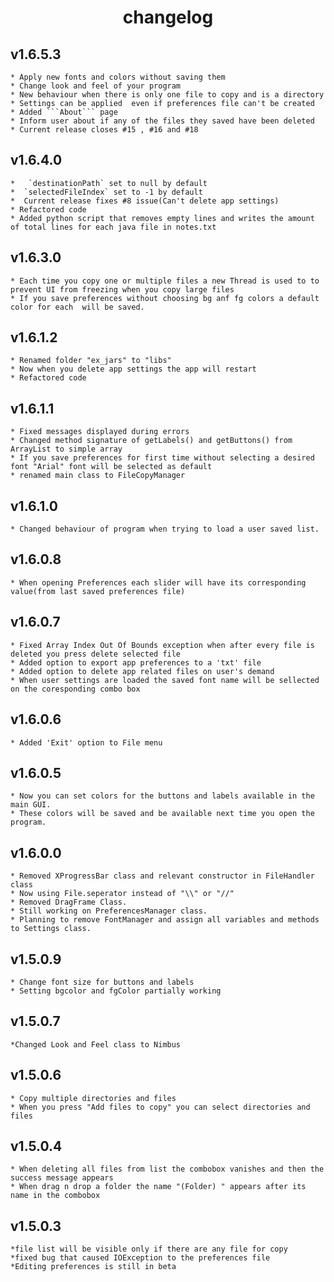 # <center>changelog</center>
## v1.6.5.3
	* Apply new fonts and colors without saving them
	* Change look and feel of your program
	* New behaviour when there is only one file to copy and is a directory
	* Settings can be applied  even if preferences file can't be created
	* Added ```About``` page
	* Inform user about if any of the files they saved have been deleted
	* Current release closes #15 , #16 and #18
## v1.6.4.0
	*   `destinationPath` set to null by default
	*  `selectedFileIndex` set to -1 by default
	*  Current release fixes #8 issue(Can't delete app settings)
	* Refactored code
	* Added python script that removes empty lines and writes the amount of total lines for each java file in notes.txt
## v1.6.3.0
	* Each time you copy one or multiple files a new Thread is used to to prevent UI from freezing when you copy large files
	* If you save preferences without choosing bg anf fg colors a default color for each  will be saved.
## v1.6.1.2
	* Renamed folder "ex_jars" to "libs"
	* Now when you delete app settings the app will restart
	* Refactored code
## v1.6.1.1
	* Fixed messages displayed during errors
	* Changed method signature of getLabels() and getButtons() from ArrayList to simple array
	* If you save preferences for first time without selecting a desired font "Arial" font will be selected as default
	* renamed main class to FileCopyManager
## v1.6.1.0
	* Changed behaviour of program when trying to load a user saved list.
## v1.6.0.8
	* When opening Preferences each slider will have its corresponding value(from last saved preferences file)
## v1.6.0.7
	* Fixed Array Index Out Of Bounds exception when after every file is deleted you press delete selected file
	* Added option to export app preferences to a 'txt' file
	* Added option to delete app related files on user's demand
	* When user settings are loaded the saved font name will be sellected on the coresponding combo box
## v1.6.0.6
	* Added 'Exit' option to File menu
## v1.6.0.5
	* Now you can set colors for the buttons and labels available in the main GUI.
	* These colors will be saved and be available next time you open the program. 
## v1.6.0.0
	* Removed XProgressBar class and relevant constructor in FileHandler class
	* Now using File.seperator instead of "\\" or "//"
	* Removed DragFrame Class.
	* Still working on PreferencesManager class.
	* Planning to remove FontManager and assign all variables and methods to Settings class.
## v1.5.0.9
	* Change font size for buttons and labels
	* Setting bgcolor and fgColor partially working
## v1.5.0.7
	*Changed Look and Feel class to Nimbus
## v1.5.0.6
	* Copy multiple directories and files
	* When you press "Add files to copy" you can select directories and files
## v1.5.0.4
	* When deleting all files from list the combobox vanishes and then the success message appears
	* When drag n drop a folder the name "(Folder) " appears after its name in the combobox 	

## v1.5.0.3
	*file list will be visible only if there are any file for copy
	*fixed bug that caused IOException to the preferences file
	*Editing preferences is still in beta


